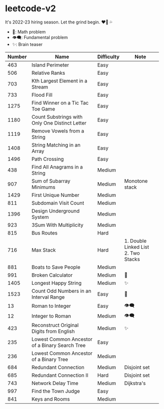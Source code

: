 # leetcode-v2

It's 2022-23 hiring season. Let the grind begin. :heart_on_fire: :sweat_drops:

-   :telescope:: Math problem
-   :eye_speech_bubble:: Fundamental problem
-   :sparkles:: Brain teaser

| Number | Name                                           | Difficulty | Note                                       |
| ------ | ---------------------------------------------- | ---------- | ------------------------------------------ |
| 463    | Island Perimeter                               | Easy       |                                            |
| 506    | Relative Ranks                                 | Easy       |                                            |
| 703    | Kth Largest Element in a Stream                | Easy       |                                            |
| 733    | Flood Fill                                     | Easy       |                                            |
| 1275   | Find Winner on a Tic Tac Toe Game              | Easy       |                                            |
| 1180   | Count Substrings with Only One Distinct Letter | Easy       |                                            |
| 1119   | Remove Vowels from a String                    | Easy       |                                            |
| 1408   | String Matching in an Array                    | Easy       |                                            |
| 1496   | Path Crossing                                  | Easy       |                                            |
| 438    | Find All Anagrams in a String                  | Medium     |                                            |
| 907    | Sum of Subarray Minimums                       | Medium     | Monotone stack                             |
| 1429   | First Unique Number                            | Medium     |                                            |
| 811    | Subdomain Visit Count                          | Medium     |                                            |
| 1396   | Design Underground System                      | Medium     |                                            |
| 923    | 3Sum With Multiplicity                         | Medium     |                                            |
| 815    | Bus Routes                                     | Hard       |                                            |
| 716    | Max Stack                                      | Hard       | 1. Double Linked List <br /> 2. Two Stacks |
| 881    | Boats to Save People                           | Medium     |                                            |
| 991    | Broken Calculator                              | Medium     | :telescope:                                |
| 1405   | Longest Happy String                           | Medium     | :sparkles:                                 |
| 1523   | Count Odd Numbers in an Interval Range         | Easy       | :telescope:                                |
| 13     | Roman to Integer                               | Easy       | :eye_speech_bubble:                        |
| 12     | Integer to Roman                               | Medium     | :eye_speech_bubble:                        |
| 423    | Reconstruct Original Digits from English       | Medium     | :sparkles:                                 |
| 235    | Lowest Common Ancestor of a Binary Search Tree | Easy       |                                            |
| 236    | Lowest Common Ancestor of a Binary Tree        | Medium     |                                            |
| 684    | Redundant Connection                           | Medium     | Disjoint set                               |
| 685    | Redundant Connection II                        | Hard       | Disjoint set                               |
| 743    | Network Delay Time                             | Medium     | Dijkstra's                                 |
| 997    | Find the Town Judge                            | Easy       |
| 841    | Keys and Rooms                                 | Medium     |                                            |
